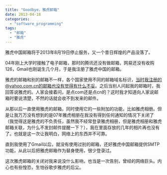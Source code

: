 ```yaml
---
title: "Goodbye，雅虎邮箱"
date: 2013-04-18
categories: 
  - "software_programming"
tags: 
  - "邮箱"
  - "雅虎"
---
```


雅虎中国邮箱将于2013年8月19日停止服务，又一个昔日辉煌的产品没落了。

04年刚上大学时接触了电子邮箱，那时的腾讯还没有做邮箱，网易还没有收购126，Gmail也刚诞生几个月，于是我注册了雅虎中国的邮箱。

雅虎的邮箱和别的邮箱不一样，各个国家使用不同的邮箱域名标识，当时我注册的@yahoo.com.cn的邮箱也没有觉得有什么不妥。之后当别人问起我的邮箱时，我回答说雅虎的。人家会接着问，是点com还是点cn的？这时我才知道向人家说邮箱时要说清楚，不然的话就会收不到发来的邮件。

从那以后一直使用雅虎的邮箱，同时使用它的一些附加的功能，比如雅虎相册。但是让我万万没有想到的是07年雅虎相册在我没有得到任何通知的情况下关闭了（我觉得这是雅虎的不负责任，虽然我不经常登录雅虎相册，但是雅虎相册和雅虎邮箱关联，为什么不发封邮件提醒一下？），我在里面存放的几年的相片再也没有了。也就是这一次让我明白，网络上的东西并不可靠。

直到我使用了Gmail以后，就没有使用过别的邮箱，还好雅虎中国邮箱提供SMTP功能，从此以后把雅虎邮箱作为替身使用，很少登录过。

这次雅虎邮箱的关闭对我来说没什么影响，也当是一次告别，曾经的网络巨头。内心也有些惶恐，生怕谷歌步雅虎的后尘。
